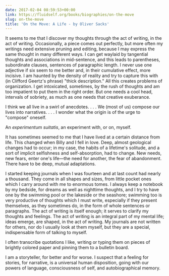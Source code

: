 ```yaml
---
date: 2017-02-04 08:59:53+00:00
link: https://fluidself.org/books/biographies/on-the-move
slug: on-the-move
title: 'On the Move: A Life - by Oliver Sacks'
---
```


It seems to me that I discover my thoughts through the act of writing, in the act of writing. Occasionally, a piece comes out perfectly, but more often my writings need extensive pruning and editing, because I may express the same thought in many different ways. I can get waylaid by tangential thoughts and associations in mid-sentence, and this leads to parentheses, subordinate clauses, sentences of paragraphic length. I never use one adjective if six seem to me better and, in their cumulative effect, more incisive. I am haunted by the density of reality and try to capture this with (in Clifford Geertz's phrase) "thick description." All this creates problems of organization. I get intoxicated, sometimes, by the rush of thoughts and am too impatient to put them in the right order. But one needs a cool head, intervals of sobriety, as much as one needs that creative exuberance.

I think we all live in a swirl of anecdotes. . . . We (most of us) compose our lives into narratives. . . . I wonder what the origin is of the urge to "compose" oneself.

An _experimentum suitatis_, an experiment with, or on, myself.

It has sometimes seemed to me that I have lived at a certain distance from life. This changed when Billy and I fell in love. Deep, almost geological changes had to occur; in my case, the habits of a lifetime's solitude, and a sort of implicit selfishness and self-absorption, had to change. New needs, new fears, enter one's life—the need for another, the fear of abandonment. There have to be deep, mutual adaptations.

I started keeping journals when I was fourteen and at last count had nearly a thousand. They come in all shapes and sizes, from little pocket ones which I carry around with me to enormous tomes. I always keep a notebook by my bedside, for dreams as well as nighttime thoughts, and I try to have one by the swimming pool or the lakeside or the seashore; swimming too is very productive of thoughts which I must write, especially if they present themselves, as they sometimes do, in the form of whole sentences or paragraphs. The act of writing is itself enough; it serves to clarify my thoughts and feelings. The act of writing is an integral part of my mental life; ideas emerge, are shaped, in the act of writing. My journals are not written for others, nor do I usually look at them myself, but they are a special, indispensable form of talking to myself.

I often transcribe quotations I like, writing or typing them on pieces of brightly colored paper and pinning them to a bulletin board.

I am a storyteller, for better and for worse. I suspect that a feeling for stories, for narrative, is a universal human disposition, going with our powers of language, consciousness of self, and autobiographical memory.
